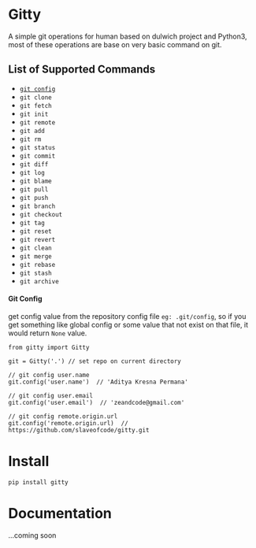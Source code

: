 # Gitty
A simple git operations for human based on dulwich project and Python3, most of these operations are base on very basic command on git. 

## List of Supported Commands
- [`git config`](https://github.com/slaveofcode/gitty#git-config)
- `git clone`
- `git fetch`
- `git init`
- `git remote`
- `git add`
- `git rm`
- `git status`
- `git commit`
- `git diff`
- `git log`
- `git blame`
- `git pull`
- `git push`
- `git branch`
- `git checkout`
- `git tag`
- `git reset`
- `git revert`
- `git clean`
- `git merge`
- `git rebase`
- `git stash`
- `git archive`

#### Git Config

get config value from the repository config file `eg: .git/config`, so if you get something like global config or some value that not exist on that file, it would return `None` value.

    from gitty import Gitty

    git = Gitty('.') // set repo on current directory 

    // git config user.name
    git.config('user.name')  // 'Aditya Kresna Permana'

    // git config user.email
    git.config('user.email')  // 'zeandcode@gmail.com'

    // git config remote.origin.url
    git.config('remote.origin.url)  // https://github.com/slaveofcode/gitty.git




# Install
    pip install gitty

# Documentation
...coming soon
